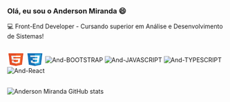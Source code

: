 ### Olá, eu sou o Anderson Miranda 😄

💻 Front-End Developer - Cursando superior em Análise e Desenvolvimento de Sistemas!

<!-- Trecho de código / Tecnologias -->
<div style="display: inline_block"><br>
  <img align="center" alt="And-HTML" height="30" width="40" src="https://raw.githubusercontent.com/devicons/devicon/master/icons/html5/html5-original.svg">
  <img align="center" alt="And-CSS" height="30" width="40" src="https://raw.githubusercontent.com/devicons/devicon/master/icons/css3/css3-original.svg">
  <img align="center" alt="And-BOOTSTRAP" height="36" width="46" src="https://cdn.jsdelivr.net/gh/devicons/devicon/icons/bootstrap/bootstrap-original.svg">
  <img align="center" alt="And-JAVASCRIPT" height="29" width="40" src="https://cdn.jsdelivr.net/gh/devicons/devicon/icons/javascript/javascript-original.svg">
  <img align="center" alt="And-TYPESCRIPT" height="29" width="40" src="https://cdn.jsdelivr.net/gh/devicons/devicon/icons/typescript/typescript-original.svg">
  <img align="center" alt="And-React" height="29" width="40" src="https://cdn.jsdelivr.net/gh/devicons/devicon/icons/react/react-original.svg" />
  </div>

<br>

![Anderson Miranda GitHub stats](https://github-readme-stats.vercel.app/api?username=oandmiranda&show_icons=true&theme=tokyonight)
